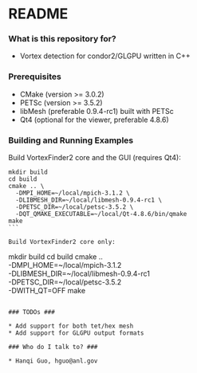 # README #

### What is this repository for? ###

* Vortex detection for condor2/GLGPU written in C++

### Prerequisites ###

* CMake (version >= 3.0.2)
* PETSc (version >= 3.5.2)
* libMesh (preferable 0.9.4-rc1) built with PETSc
* Qt4 (optional for the viewer, preferable 4.8.6)

### Building and Running Examples ###

Build VortexFinder2 core and the GUI (requires Qt4): 

~~~~
mkdir build
cd build
cmake .. \
  -DMPI_HOME=~/local/mpich-3.1.2 \
  -DLIBMESH_DIR=~/local/libmesh-0.9.4-rc1 \
  -DPETSC_DIR=~/local/petsc-3.5.2 \
  -DQT_QMAKE_EXECUTABLE=~/local/Qt-4.8.6/bin/qmake
make
```

Build VortexFinder2 core only: 

~~~~
mkdir build
cd build
cmake .. \
  -DMPI_HOME=~/local/mpich-3.1.2 \
  -DLIBMESH_DIR=~/local/libmesh-0.9.4-rc1 \
  -DPETSC_DIR=~/local/petsc-3.5.2 \
  -DWITH_QT=OFF
make
```

### TODOs ###

* Add support for both tet/hex mesh
* Add support for GLGPU output formats

### Who do I talk to? ###

* Hanqi Guo, hguo@anl.gov
